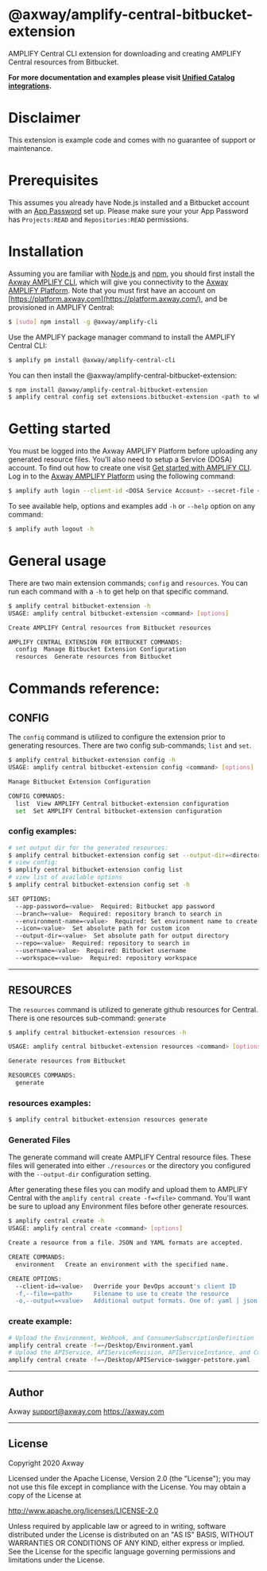 # @axway/amplify-central-bitbucket-extension

AMPLIFY Central CLI extension for downloading and creating AMPLIFY Central resources from Bitbucket.

**For more documentation and examples please visit [Unified Catalog integrations](https://github.com/Axway/unified-catalog-integrations).**

# Disclaimer

This extension is example code and comes with no guarantee of support or maintenance.

# Prerequisites

This assumes you already have Node.js installed and a Bitbucket account with an [App Password](https://support.atlassian.com/bitbucket-cloud/docs/app-passwords/) set up. Please make sure your your App Password has `Projects:READ` and `Repositories:READ` permissions.


# Installation

Assuming you are familiar with [Node.js](https://nodejs.org) and [npm](https://npmjs.com), you should first install the [Axway AMPLIFY CLI](https://www.npmjs.com/package/@axway/amplify-cli), which will give you connectivity to the [Axway AMPLIFY Platform](https://www.axway.com/en/products/amplify). Note that you must first have an account on [https://platform.axway.com](https://platform.axway.com/), and be provisioned in AMPLIFY Central:

```bash
$ [sudo] npm install -g @axway/amplify-cli
```

Use the AMPLIFY package manager command to install the AMPLIFY Central CLI:

```bash
$ amplify pm install @axway/amplify-central-cli
```

You can then install the @axway/amplify-central-bitbucket-extension:

```bash
$ npm install @axway/amplify-central-bitbucket-extension
$ amplify central config set extensions.bitbucket-extension <path to where you installed module>
```


# Getting started

You must be logged into the Axway AMPLIFY Platform before uploading any generated resource files. You'll also need to setup a Service (DOSA) account. To find out how to create one visit [Get started with AMPLIFY CLI](https://docs.axway.com/bundle/axway-open-docs/page/docs/central/cli_getstarted/index.html). Log in to the [Axway AMPLIFY Platform](https://www.axway.com/en/products/amplify) using the following command:

```bash
$ amplify auth login --client-id <DOSA Service Account> --secret-file <Private Key>
```

To see available help, options and examples add `-h` or `--help` option on any command:

```bash
$ amplify auth logout -h
```

# General usage

There are two main extension commands; `config` and `resources`. You can run each command with a `-h` to get help on that specific command.

```bash
$ amplify central bitbucket-extension -h
USAGE: amplify central bitbucket-extension <command> [options]

Create AMPLIFY Central resources from Bitbucket resources

AMPLIFY CENTRAL EXTENSION FOR BITBUCKET COMMANDS:
  config  Manage Bitbucket Extension Configuration
  resources  Generate resources from Bitbucket
```

# Commands reference:

## CONFIG

The `config` command is utilized to configure the extension prior to generating resources. There are two config sub-commands; `list` and `set`.

```bash
$ amplify central bitbucket-extension config -h
USAGE: amplify central bitbucket-extension config <command> [options]

Manage Bitbucket Extension Configuration

CONFIG COMMANDS:
  list  View AMPLIFY Central bitbucket-extension configuration
  set  Set AMPLIFY Central bitbucket-extension configuration
```

### config examples:

```bash
# set output dir for the generated resources:
$ amplify central bitbucket-extension config set --output-dir=<directory>
# view config:
$ amplify central bitbucket-extension config list
# view list of available options
$ amplify central bitbucket-extension config set -h

SET OPTIONS:
  --app-password=<value>  Required: Bitbucket app password
  --branch=<value>  Required: repository branch to search in
  --environment-name=<value>  Required: Set environment name to create
  --icon=<value>  Set absolute path for custom icon
  --output-dir=<value>  Set absolute path for output directory
  --repo=<value>  Required: repository to search in
  --username=<value>  Required: Bitbucket username
  --workspace=<value>  Required: repository workspace
```

---

## RESOURCES

The `resources` command is utilized to generate github resources for Central. There is one resources sub-command: `generate`

```bash
$ amplify central bitbucket-extension resources -h

USAGE: amplify central bitbucket-extension resources <command> [options]

Generate resources from Bitbucket

RESOURCES COMMANDS:
  generate
```

### resources examples:

```bash
$ amplify central bitbucket-extension resources generate
```

### Generated Files

The generate command will create AMPLIFY Central resource files. These files will generated into either `./resources` or the directory you configured with the `--output-dir` configuration setting.

After generating these files you can modify and upload them to AMPLIFY Central with the `amplify central create -f=<file>` command. You'll want be sure to upload any Environment files before other generate resources.

```bash
$ amplify central create -h
USAGE: amplify central create <command> [options]

Create a resource from a file. JSON and YAML formats are accepted.

CREATE COMMANDS:
  environment   Create an environment with the specified name.

CREATE OPTIONS:
  --client-id=<value>   Override your DevOps account's client ID
  -f,--file=<path>      Filename to use to create the resource
  -o,--output=<value>   Additional output formats. One of: yaml | json
```

### create example:

```bash
# Upload the Environment, Webhook, and ConsumerSubscriptionDefinition
amplify central create -f=~/Desktop/Environment.yaml
# Upload the APIService, APIServiceRevision, APIServiceInstance, and ConsumerInstance
amplify central create -f=~/Desktop/APIService-swagger-petstore.yaml
```

---

## Author

Axway <support@axway.com> https://axway.com

---

## License

Copyright 2020 Axway

Licensed under the Apache License, Version 2.0 (the "License");
you may not use this file except in compliance with the License.
You may obtain a copy of the License at

http://www.apache.org/licenses/LICENSE-2.0

Unless required by applicable law or agreed to in writing, software
distributed under the License is distributed on an "AS IS" BASIS,
WITHOUT WARRANTIES OR CONDITIONS OF ANY KIND, either express or implied.
See the License for the specific language governing permissions and
limitations under the License.
